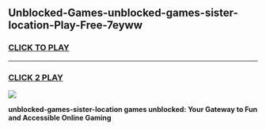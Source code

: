 
## Unblocked-Games-unblocked-games-sister-location-Play-Free-7eyww
<h3>
<a href="https://premium76.site?title=unblocked-games-sister-location&ref=20A">CLICK TO PLAY</a></h3>
<hr>

<h3>
<a href="https://premium76.site?title=unblocked-games-sister-location&ref=20A">CLICK 2 PLAY</a>
  
</h3>

<a href="https://premium76.site?title=unblocked-games-sister-location&ref=20A"><img src="https://clearcache.store/games.png"></a>


**unblocked-games-sister-location games unblocked: Your Gateway to Fun and Accessible Online Gaming**
